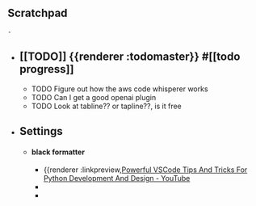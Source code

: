 ## Scratchpad
	-
- ## [[TODO]] {{renderer :todomaster}} #[[todo progress]]
	- TODO Figure out how the aws code whisperer works
	- TODO  Can I get a good openai plugin
	- TODO Look at tabline?? or tapline??, is it free
- ## Settings
	- #### black formatter
		- {{renderer :linkpreview,[Powerful VSCode Tips And Tricks For Python Development And Design - YouTube](https://youtu.be/fj2tuTIcUys?si=teDGSSNKbpB13U0Q&t=446}})
		-
		-